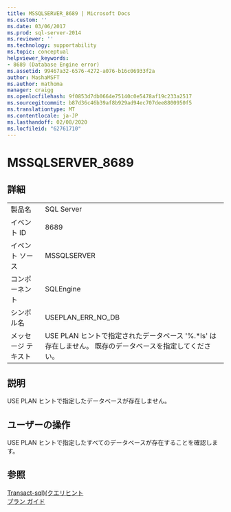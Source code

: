 ```yaml
---
title: MSSQLSERVER_8689 | Microsoft Docs
ms.custom: ''
ms.date: 03/06/2017
ms.prod: sql-server-2014
ms.reviewer: ''
ms.technology: supportability
ms.topic: conceptual
helpviewer_keywords:
- 8689 (Database Engine error)
ms.assetid: 99467a32-6576-4272-a076-b16c06933f2a
author: MashaMSFT
ms.author: mathoma
manager: craigg
ms.openlocfilehash: 9f0853d7db0664e75140c0e5478af19c233a2517
ms.sourcegitcommit: b87d36c46b39af8b929ad94ec707dee8800950f5
ms.translationtype: MT
ms.contentlocale: ja-JP
ms.lasthandoff: 02/08/2020
ms.locfileid: "62761710"
---
```

# <a name="mssqlserver_8689"></a>MSSQLSERVER_8689
    
## <a name="details"></a>詳細  
  
|||  
|-|-|  
|製品名|SQL Server|  
|イベント ID|8689|  
|イベント ソース|MSSQLSERVER|  
|コンポーネント|SQLEngine|  
|シンボル名|USEPLAN_ERR_NO_DB|  
|メッセージ テキスト|USE PLAN ヒントで指定されたデータベース '%.*ls' は存在しません。 既存のデータベースを指定してください。|  
  
## <a name="explanation"></a>説明  
 USE PLAN ヒントで指定したデータベースが存在しません。  
  
## <a name="user-action"></a>ユーザーの操作  
 USE PLAN ヒントで指定したすべてのデータベースが存在することを確認します。  
  
## <a name="see-also"></a>参照  
 [Transact-sql&#41;&#40;クエリヒント](/sql/t-sql/queries/hints-transact-sql-query)   
 [プラン ガイド](../performance/plan-guides.md)  
  
  
